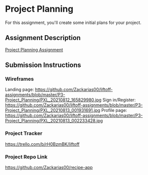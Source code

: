 # Project Planning
For this assignment, you'll create some initial plans for your project.

## Assignment Description
[Project Planning Assignment](https://education.launchcode.org/liftoff/modules/assignments/project-planning)

## Submission Instructions

### Wireframes
Landing page:
https://github.com/Zackarias00/liftoff-assignments/blob/master/P3-Project_Planning/PXL_20210812_165829980.jpg
Sign in/Register:
https://github.com/Zackarias00/liftoff-assignments/blob/master/P3-Project_Planning/PXL_20210813_001931691.jpg
Profile page:
https://github.com/Zackarias00/liftoff-assignments/blob/master/P3-Project_Planning/PXL_20210813_002233428.jpg

### Project Tracker

https://trello.com/b/rH0BzmBK/liftoff

### Project Repo Link

https://github.com/Zackarias00/recipe-app
